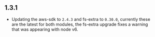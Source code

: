 1.3.1
------------------
- Updating the aws-sdk to `2.4.3` and fs-extra to `0.30.0`, currently these are the latest for both modules, the fs-extra upgrade fixes a warning that was appearing with node v6.

